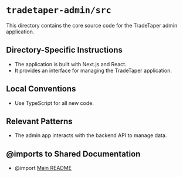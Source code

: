# `tradetaper-admin/src`

This directory contains the core source code for the TradeTaper admin application.

## Directory-Specific Instructions

- The application is built with Next.js and React.
- It provides an interface for managing the TradeTaper application.

## Local Conventions

- Use TypeScript for all new code.

## Relevant Patterns

- The admin app interacts with the backend API to manage data.

## @imports to Shared Documentation

- @import [Main README](../../README.md) 